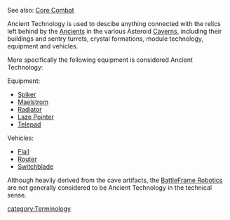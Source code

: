 See also: [Core Combat](Core_Combat.md "wikilink")

Ancient Technology is used to descibe anything connected with the relics
left behind by the [Ancients](Ancients.md "wikilink") in the various
Asteroid [Caverns](Caverns.md "wikilink"), including their buildings and
sentry turrets, crystal formations, module technology, equipment and
vehicles.

More specifically the following equipment is considered Ancient
Technology:

Equipment:

- [Spiker](Spiker.md "wikilink")
- [Maelstrom](Maelstrom.md "wikilink")
- [Radiator](Radiator.md "wikilink")
- [Laze Pointer](Laze_Pointer.md "wikilink")
- [Telepad](Telepad.md "wikilink")

Vehicles:

- [Flail](Flail.md "wikilink")
- [Router](Router.md "wikilink")
- [Switchblade](Switchblade.md "wikilink")

Although heavily derived from the cave artifacts, the [BattleFrame
Robotics](BattleFrame_Robotics.md "wikilink") are not generally considered
to be Ancient Technology in the technical sense.

[category:Terminology](category:Terminology.md "wikilink")
